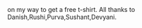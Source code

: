 <!DOCTYPE html>
<html>
<head>
	<title></title>
</head>
<body>
on my way to get a free t-shirt. All thanks to Danish,Rushi,Purva,Sushant,Devyani.
</body>
</html>